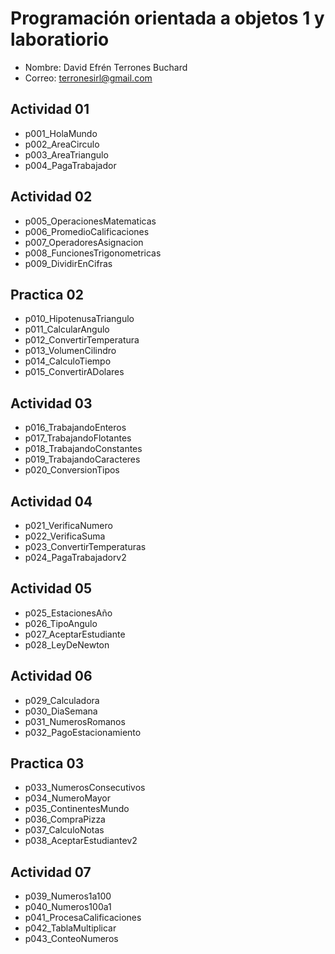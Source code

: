 # Programación orientada a objetos 1 y laboratiorio
- Nombre: David Efrén Terrones Buchard
- Correo: terronesirl@gmail.com


## Actividad 01
- p001_HolaMundo
- p002_AreaCirculo
- p003_AreaTriangulo
- p004_PagaTrabajador
## Actividad 02
- p005_OperacionesMatematicas
- p006_PromedioCalificaciones
- p007_OperadoresAsignacion
- p008_FuncionesTrigonometricas
- p009_DividirEnCifras
## Practica 02
- p010_HipotenusaTriangulo
- p011_CalcularAngulo
- p012_ConvertirTemperatura
- p013_VolumenCilindro
- p014_CalculoTiempo
- p015_ConvertirADolares
## Actividad 03
- p016_TrabajandoEnteros
- p017_TrabajandoFlotantes
- p018_TrabajandoConstantes
- p019_TrabajandoCaracteres
- p020_ConversionTipos
## Actividad 04
- p021_VerificaNumero
- p022_VerificaSuma
- p023_ConvertirTemperaturas
- p024_PagaTrabajadorv2
## Actividad 05
- p025_EstacionesAño
- p026_TipoAngulo
- p027_AceptarEstudiante
- p028_LeyDeNewton
## Actividad 06
- p029_Calculadora
- p030_DiaSemana
- p031_NumerosRomanos
- p032_PagoEstacionamiento
## Practica 03
- p033_NumerosConsecutivos
- p034_NumeroMayor
- p035_ContinentesMundo
- p036_CompraPizza
- p037_CalculoNotas
- p038_AceptarEstudiantev2
## Actividad 07
- p039_Numeros1a100
- p040_Numeros100a1
- p041_ProcesaCalificaciones
- p042_TablaMultiplicar
- p043_ConteoNumeros